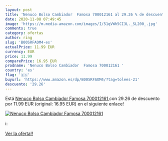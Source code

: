 ```yaml
---
layout: post
title: 'Nenuco Bolso Cambiador  Famosa 700012161 al 29.26 % de descuento'
date: 2020-11-08 07:49:45
image: 'https://m.media-amazon.com/images/I/51qVWh5CI3L._SL200_.jpg'
comments: true
category: ofertas
author: ring
slug: 'B00SRFAOM4-es'
actualPrice: 11.99 EUR
currency: EUR
price: 11.99
comparePrice: 16.95 EUR
prodname: 'Nenuco Bolso Cambiador  Famosa 700012161 '
country: 'es'
flag: '🇪🇸'
buyurl: 'https://www.amazon.es/dp/B00SRFAOM4/?tag=tolees-21'
descuento: '29.26'
---
```


Está [Nenuco Bolso Cambiador  Famosa 700012161 ](https://www.amazon.es/dp/B00SRFAOM4/?tag=tolees-21) con 29.26 de descuento por 11.99 EUR (original: 16.95 EUR) en el siguiente enlace!

[![Nenuco Bolso Cambiador  Famosa 700012161](https://m.media-amazon.com/images/I/51qVWh5CI3L._SL200_.jpg)](https://www.amazon.es/dp/B00SRFAOM4/?tag=tolees-21)

ℹ️:


[Ver la oferta!!](https://www.amazon.es/dp/B00SRFAOM4/?tag=tolees-21)
